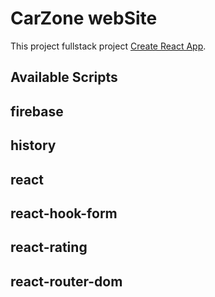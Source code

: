 # CarZone webSite

This project fullstack project [Create React App](https://assignment-12-clintsite.web.app).

 ## Available Scripts

 ##  firebase
 ##  history
 ##  react
 ##  react-hook-form
 ##  react-rating
 ##  react-router-dom
 ##
 ##
 ##
 ##
 ##
 ##
 ##
